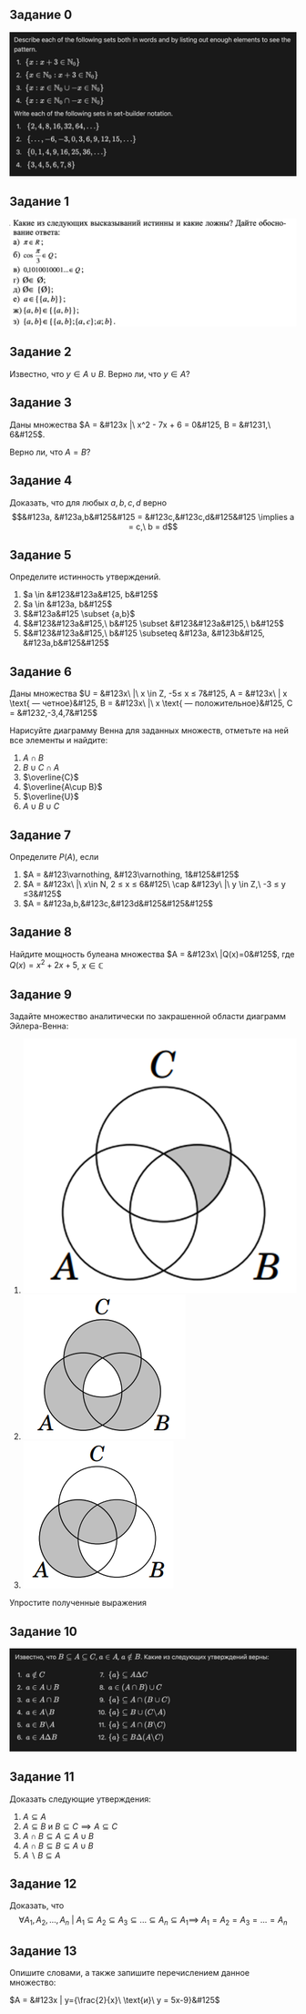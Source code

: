 ## Задание 0
![alt text](./Screenshot%202024-09-06%20at%2019.12.39.png)
## Задание 1

![alt text](./Screenshot%202024-09-06%20at%2018.39.09.png)

## Задание 2

Известно, что $y \in A\cup B$. Верно ли, что $y \in A$?

## Задание 3

Даны множества $A = &#123x |\ x^2 - 7x + 6 = 0&#125, B = &#1231,\ 6&#125$.

Верно ли, что $A = B$?

## Задание 4

Доказать, что для любых $a, b, c, d$ верно $$&#123a, &#123a,b&#125&#125 = &#123c,&#123c,d&#125&#125 \implies a = c,\ b = d$$

## Задание 5

Определите истинность утверждений. 
1) $a \in &#123&#123a&#125, b&#125$
2) $a \in &#123a, b&#125$
3) $&#123a&#125 \subset {a,b}$
4) $&#123&#123a&#125,\ b&#125 \subset &#123&#123a&#125,\ b&#125$
5) $&#123&#123a&#125,\ b&#125 \subseteq &#123a, &#123b&#125, &#123a,b&#125&#125$

## Задание 6

Даны множества $U = &#123x\ |\ x \in Z, -5≤ x ≤ 7&#125, A = &#123x\ | x \text{ — четное}&#125, B = &#123x\ |\ x \text{ — положительное}&#125, C = &#1232,-3,4,7&#125$

Нарисуйте диаграмму Венна для заданных множеств,
отметьте на ней все элементы и найдите:

1) $A \cap B$ 
2) $B \cup C \cap A$
3) $\overline{C}$
4) $\overline{A\cup B}$
5) $\overline{U}$
6) $A \cup B \cup C$


## Задание 7

Определите $P(A)$, если 
1) $A = &#123\varnothing, &#123\varnothing, 1&#125&#125$
2) $A = &#123x\ |\ x\in N, 2 ≤ x ≤ 6&#125\ \cap &#123y\ |\ y \in Z,\ -3 ≤ y ≤3&#125$
3) $A = &#123a,b,&#123c,&#123d&#125&#125&#125$

## Задание 8
Найдите мощность булеана множества $A = &#123x\ |Q(x)=0&#125$, где $Q(x) = x^2 + 2x + 5$, $x \in \mathbb{C}$

## Задание 9

Задайте множество аналитически по закрашенной области диаграмм Эйлера-Венна:

1) ![alt text](./image3.png)
2) ![alt text](./image2.png)
3) ![alt text](./image5.png)
 
Упростите полученные выражения


## Задание 10
![alt text](./Screenshot%202024-09-06%20at%2019.18.27.png)

## Задание 11
Доказать следующие утверждения:

1) $A \subseteq A$
2) $A \subseteq B \text{ и } B\subseteq C \implies A\subseteq C$
3) $A \cap B \subseteq A \subseteq A \cup B$ 
4) $A \cap B \subseteq B \subseteq A \cup B$
5) $A\backslash{B} \subseteq A$

## Задание 12

Доказать, что $$\forall A_1,A_2,...,A_n\  |\ A_1\subseteq A_2 \subseteq A_3\subseteq ... \subseteq A_n \subseteq A_1 \implies \ A_1 = A_2 = A_3=...=A_n$$


## Задание 13

Опишите словами, а также запишите перечислением данное множество:

$A = &#123x | y={\frac{2}{x}\ \text{и}\ y = 5x-9}&#125$
